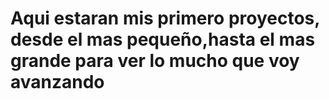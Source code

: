 # Aqui estaran mis primero proyectos, desde el mas pequeño,hasta el mas grande para ver lo mucho que voy avanzando
